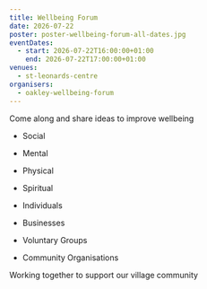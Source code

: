 ```yaml
---
title: Wellbeing Forum
date: 2026-07-22
poster: poster-wellbeing-forum-all-dates.jpg
eventDates:
  - start: 2026-07-22T16:00:00+01:00
    end: 2026-07-22T17:00:00+01:00
venues:
  - st-leonards-centre
organisers:
  - oakley-wellbeing-forum
---
```

Come along and share ideas to improve wellbeing

* Social
* Mental
* Physical
* Spiritual



* Individuals
* Businesses
* Voluntary Groups
* Community Organisations

Working together to support our village community
